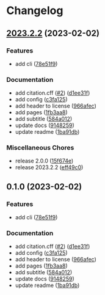 # Changelog

## [2023.2.2](https://github.com/afuetterer/services-test/compare/v0.1.0...2023.2.2) (2023-02-02)


### Features

* add cli ([78e51f9](https://github.com/afuetterer/services-test/commit/78e51f9ffa3d6ea766356730eaac2f8d7f800191))


### Documentation

* add citation.cff ([#2](https://github.com/afuetterer/services-test/issues/2)) ([d1ee31f](https://github.com/afuetterer/services-test/commit/d1ee31f893b94cfec17521e3ccfa16e9fb50d174))
* add config ([c3fa125](https://github.com/afuetterer/services-test/commit/c3fa125575aad63d22bb620fdcbe45e5b7fcf2f5))
* add header to license ([966afec](https://github.com/afuetterer/services-test/commit/966afecf6d1a60ce469ef47293b610e2d7ea9666))
* add pages ([1fb3aa8](https://github.com/afuetterer/services-test/commit/1fb3aa8d24547658a1158266a120ec6eda44231f))
* add subtitle ([584a012](https://github.com/afuetterer/services-test/commit/584a012c02d8e11d9edd501ef1f31d483153cc12))
* update docs ([9148259](https://github.com/afuetterer/services-test/commit/91482599c5c3b07085aae0a677ef991c39ceafbb))
* update readme ([1ba91db](https://github.com/afuetterer/services-test/commit/1ba91db73caa733afa81ffa9c7018f14b1c8e3a2))


### Miscellaneous Chores

* release 2.0.0 ([15f674e](https://github.com/afuetterer/services-test/commit/15f674e94a6f6736bbeae2790055dec49a3ef730))
* release 2023.2.2 ([eff49c0](https://github.com/afuetterer/services-test/commit/eff49c0dbe2662fc2cbaaf97ee94b44e46e8263d))

## 0.1.0 (2023-02-02)


### Features

* add cli ([78e51f9](https://github.com/afuetterer/services-test/commit/78e51f9ffa3d6ea766356730eaac2f8d7f800191))


### Documentation

* add citation.cff ([#2](https://github.com/afuetterer/services-test/issues/2)) ([d1ee31f](https://github.com/afuetterer/services-test/commit/d1ee31f893b94cfec17521e3ccfa16e9fb50d174))
* add config ([c3fa125](https://github.com/afuetterer/services-test/commit/c3fa125575aad63d22bb620fdcbe45e5b7fcf2f5))
* add header to license ([966afec](https://github.com/afuetterer/services-test/commit/966afecf6d1a60ce469ef47293b610e2d7ea9666))
* add pages ([1fb3aa8](https://github.com/afuetterer/services-test/commit/1fb3aa8d24547658a1158266a120ec6eda44231f))
* add subtitle ([584a012](https://github.com/afuetterer/services-test/commit/584a012c02d8e11d9edd501ef1f31d483153cc12))
* update docs ([9148259](https://github.com/afuetterer/services-test/commit/91482599c5c3b07085aae0a677ef991c39ceafbb))
* update readme ([1ba91db](https://github.com/afuetterer/services-test/commit/1ba91db73caa733afa81ffa9c7018f14b1c8e3a2))
